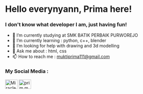 <h1>Hello everynyann, Prima here!</h1>
<h3>I don't know what developer I am, just having fun!</h3>


- 🔭 I’m currently studying at SMK BATIK PERBAIK PURWOREJO
- 🌱 I’m currently learning : python, c++, blender
- 🤔 I’m looking for help with drawing and 3d modelling
- 💬 Ask me about : html, css
- 📫 How to reach me : muktiprima111@gmail.com

<h3>My Social Media :</h3>
<p>
<a href="https://www.youtube.com/@MiracleMP" target="blank"><img align="center" src="https://drive.usercontent.google.com/u/0/uc?id=18vpJn22eB-ICmBhtw88gYHwWPzymYjiN&export=download" alt="MiracleMP" height="30" width="40" /></a>
<a href="https://instagram.com/prim.m.t" target="blank"><img align="center" src="https://drive.usercontent.google.com/u/0/uc?id=1vSOm7Si-uj0z4T0GUrvIumQ0BeUZq28X&export=download" alt="prim.m.t" height="30" width="40" /></a>
</p>
